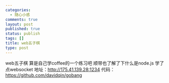 ```yaml
--- 
categories: 
  - 随心小感
comments: true
layout: post
published: true
status: publish
tags: []
title: web五子棋
type: post
---
```

web五子棋
算是自己学coffee的一个练习吧
顺带也了解了下什么是node.js
学了点websocket
地址：http://175.41.139.28:1234
代码：https://github.com/davidqin/gobang
